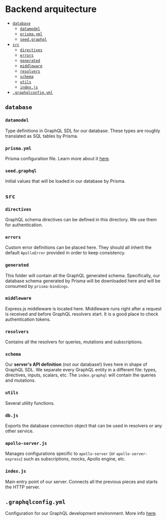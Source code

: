 # Backend arquitecture

- [`database`](#database)
  - [`datamodel`](#datamodel)
  - [`prisma.yml`](#prisma-yml)
  - [`seed.graphql`](#seed-graphql)
- [`src`](#src)
  - [`directives`](#directives)
  - [`errors`](#errors)
  - [`generated`](#generated)
  - [`middleware`](#middleware)
  - [`resolvers`](#resolvers)
  - [`schema`](#appconfigjs)
  - [`utils`](#utils)
  - [`index.js`](#index-js)
- [`.graphqlconfig.yml`](#graphqlconfig-yml)

## `database`

### `datamodel`

Type definitions in GraphQL SDL for our database. These types are roughly translated as SQL tables by Prisma.

### `prisma.yml`

Prisma configuration file. Learn more about it [here](https://www.prisma.io/docs/reference/service-configuration/prisma.yml/overview-and-example-foatho8aip).

### `seed.graphql`

Initial values that will be loaded in our database by Prisma.

## `src`

### `directives`

GraphQL schema directives can be defined in this directory. We use them for authentication.

### `errors`

Custom error definitions can be placed here. They should all inherit the default `ApolloError` provided in order to keep consistency.

### `generated`

This folder will contain all the GraphQL generated schema. Specifically, our database schema generated by Prisma will be downloaded here and will be consumed by `prisma-bindings`.

### `middleware`

Express.js middleware is located here. Middleware runs right after a request is received and before GraphQL resolvers start. It is a good place to check authentication tokens.

### `resolvers`

Contains all the resolvers for queries, mutations and subscriptions.

### `schema`

Our **server's API definition** (not our database!) lives here in shape of GraphQL SDL. We separate every GraphQL entity in a different file: types, directives, inputs, scalars, etc. The `index.graphql` will contain the queries and mutations.

### `utils`

Several utility functions.

### `db.js`

Exports the database connection object that can be used in resolvers or any other service.

### `apollo-server.js`

Manages configurations specific to `apollo-server` (or `apollo-server-express`) such as subscriptions, mocks, Apollo engine, etc.

### `index.js`

Main entry point of our server. Connects all the previous pieces and starts the HTTP server.

## `.graphqlconfig.yml`

Configuration for our GraphQL development environment. More info [here](https://github.com/prismagraphql/graphql-config).
